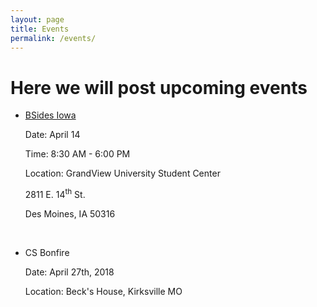 ```yaml
---
layout: page
title: Events
permalink: /events/
---
```


# Here we will post upcoming events


* [BSides Iowa][BI]

   Date: April 14

   Time: 8:30 AM - 6:00 PM

   Location: GrandView University Student Center

   2811 E. 14<sup>th</sup> St.

   Des Moines, IA 50316

   <br />

* CS Bonfire

   Date: April 27th, 2018
   
   Location: Beck's House, Kirksville MO 



   

[HT]: /acm/hacktruman/index.html
[HI]: https://hackisu.org
[SH]: https://hackathon.mst.edu
[RT]: https://www.eventbrite.com/e/shamhacks-2018-tickets-39820147132
[BI]: https://bsidesiowa.com
